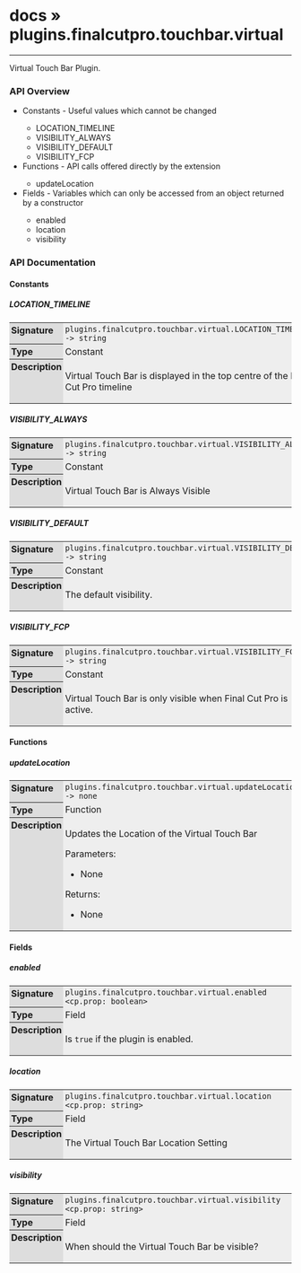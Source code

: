 # [docs](index.md) » plugins.finalcutpro.touchbar.virtual
---

Virtual Touch Bar Plugin.

<style type="text/css">
	a { text-decoration: none; }
	a:hover { text-decoration: underline; }
	th { background-color: #DDDDDD; vertical-align: top; padding: 3px; }
	td { width: 100%; background-color: #EEEEEE; vertical-align: top; padding: 3px; }
	table { width: 100% ; border: 1px solid #0; text-align: left; }
	section > table table td { width: 0; }
</style>
<link rel="stylesheet" href="../../css/docs.css" type="text/css" media="screen" />
<h3>API Overview</h3>
<ul>
<li>Constants - Useful values which cannot be changed</li>
  <ul>
	<li><a href="#LOCATION_TIMELINE">LOCATION_TIMELINE</a></li>
	<li><a href="#VISIBILITY_ALWAYS">VISIBILITY_ALWAYS</a></li>
	<li><a href="#VISIBILITY_DEFAULT">VISIBILITY_DEFAULT</a></li>
	<li><a href="#VISIBILITY_FCP">VISIBILITY_FCP</a></li>
  </ul>
<li>Functions - API calls offered directly by the extension</li>
  <ul>
	<li><a href="#updateLocation">updateLocation</a></li>
  </ul>
<li>Fields - Variables which can only be accessed from an object returned by a constructor</li>
  <ul>
	<li><a href="#enabled">enabled</a></li>
	<li><a href="#location">location</a></li>
	<li><a href="#visibility">visibility</a></li>
  </ul>
</ul>
<h3>API Documentation</h3>
<h4 class="documentation-section">Constants</h4>
  <section id="LOCATION_TIMELINE">
	<h5><a href="#LOCATION_TIMELINE">LOCATION_TIMELINE</a></h5>
	<table>
	  <tr>
		<th>Signature</th>
		<td><code>plugins.finalcutpro.touchbar.virtual.LOCATION_TIMELINE -&gt; string</code></td>
	  </tr>
	  <tr>
		<th>Type</th>
		<td>Constant</td>
	  </tr>
	  <tr>
		<th>Description</th>
		<td><p>Virtual Touch Bar is displayed in the top centre of the Final Cut Pro timeline</p>
</td>
	  </tr>
	</table>
  </section>
  <section id="VISIBILITY_ALWAYS">
	<h5><a href="#VISIBILITY_ALWAYS">VISIBILITY_ALWAYS</a></h5>
	<table>
	  <tr>
		<th>Signature</th>
		<td><code>plugins.finalcutpro.touchbar.virtual.VISIBILITY_ALWAYS -&gt; string</code></td>
	  </tr>
	  <tr>
		<th>Type</th>
		<td>Constant</td>
	  </tr>
	  <tr>
		<th>Description</th>
		<td><p>Virtual Touch Bar is Always Visible</p>
</td>
	  </tr>
	</table>
  </section>
  <section id="VISIBILITY_DEFAULT">
	<h5><a href="#VISIBILITY_DEFAULT">VISIBILITY_DEFAULT</a></h5>
	<table>
	  <tr>
		<th>Signature</th>
		<td><code>plugins.finalcutpro.touchbar.virtual.VISIBILITY_DEFAULT -&gt; string</code></td>
	  </tr>
	  <tr>
		<th>Type</th>
		<td>Constant</td>
	  </tr>
	  <tr>
		<th>Description</th>
		<td><p>The default visibility.</p>
</td>
	  </tr>
	</table>
  </section>
  <section id="VISIBILITY_FCP">
	<h5><a href="#VISIBILITY_FCP">VISIBILITY_FCP</a></h5>
	<table>
	  <tr>
		<th>Signature</th>
		<td><code>plugins.finalcutpro.touchbar.virtual.VISIBILITY_FCP -&gt; string</code></td>
	  </tr>
	  <tr>
		<th>Type</th>
		<td>Constant</td>
	  </tr>
	  <tr>
		<th>Description</th>
		<td><p>Virtual Touch Bar is only visible when Final Cut Pro is active.</p>
</td>
	  </tr>
	</table>
  </section>
<h4 class="documentation-section">Functions</h4>
  <section id="updateLocation">
	<h5><a href="#updateLocation">updateLocation</a></h5>
	<table>
	  <tr>
		<th>Signature</th>
		<td><code>plugins.finalcutpro.touchbar.virtual.updateLocation() -&gt; none</code></td>
	  </tr>
	  <tr>
		<th>Type</th>
		<td>Function</td>
	  </tr>
	  <tr>
		<th>Description</th>
		<td><p>Updates the Location of the Virtual Touch Bar</p>
<p>Parameters:</p>
<ul>
<li>None</li>
</ul>
<p>Returns:</p>
<ul>
<li>None</li>
</ul>
</td>
	  </tr>
	</table>
  </section>
<h4 class="documentation-section">Fields</h4>
  <section id="enabled">
	<h5><a href="#enabled">enabled</a></h5>
	<table>
	  <tr>
		<th>Signature</th>
		<td><code>plugins.finalcutpro.touchbar.virtual.enabled &lt;cp.prop: boolean&gt;</code></td>
	  </tr>
	  <tr>
		<th>Type</th>
		<td>Field</td>
	  </tr>
	  <tr>
		<th>Description</th>
		<td><p>Is <code>true</code> if the plugin is enabled.</p>
</td>
	  </tr>
	</table>
  </section>
  <section id="location">
	<h5><a href="#location">location</a></h5>
	<table>
	  <tr>
		<th>Signature</th>
		<td><code>plugins.finalcutpro.touchbar.virtual.location &lt;cp.prop: string&gt;</code></td>
	  </tr>
	  <tr>
		<th>Type</th>
		<td>Field</td>
	  </tr>
	  <tr>
		<th>Description</th>
		<td><p>The Virtual Touch Bar Location Setting</p>
</td>
	  </tr>
	</table>
  </section>
  <section id="visibility">
	<h5><a href="#visibility">visibility</a></h5>
	<table>
	  <tr>
		<th>Signature</th>
		<td><code>plugins.finalcutpro.touchbar.virtual.visibility &lt;cp.prop: string&gt;</code></td>
	  </tr>
	  <tr>
		<th>Type</th>
		<td>Field</td>
	  </tr>
	  <tr>
		<th>Description</th>
		<td><p>When should the Virtual Touch Bar be visible?</p>
</td>
	  </tr>
	</table>
  </section>
